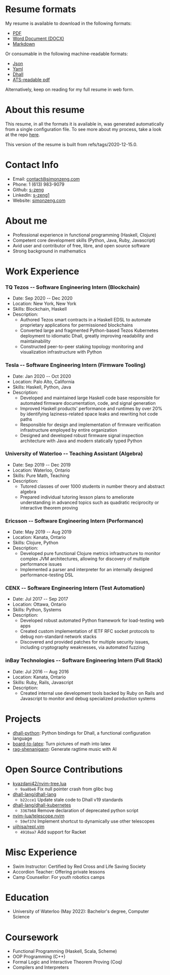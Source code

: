 # Resume formats

My resume is available to download in the following formats:

- [PDF](https://simonzeng.com/resume/Zeng_Simon_Resume.pdf)
- [Word Document (DOCX)](https://simonzeng.com/resume/Zeng_Simon_Resume.docx)
- [Markdown](https://simonzeng.com/resume/index.md)

Or consumable in the following machine-readable formats:

- [Json](https://simonzeng.com/resume/Zeng_Simon_Resume.json)
- [Yaml](https://simonzeng.com/resume/Zeng_Simon_Resume.yaml)
- [Dhall](https://simonzeng.com/resume/Zeng_Simon_Resume.dhall)
- [ATS-readable pdf](https://simonzeng.com/resume/Zeng_Simon_Resume.minimal.pdf)

Alternatively, keep on reading for my full resume in web form.

# About this resume

This resume, in all the formats it is available in, was generated
automatically from a single configuration file. To see more about my
process, take a look at the repo [here](https://github.com/s-zeng/resume).

This version of the resume is built from refs/tags/2020-12-15.0.


# Contact Info

- Email: [contact@simonzeng.com](mailto:contact@simonzeng.com)
- Phone: 1 (613) 983-9079
- Github: [s-zeng](https://github.com/s-zeng)
- LinkedIn: [s-zeng1](https://linkedin.com/in/s-zeng1)
- Website: [simonzeng.com](https://simonzeng.com)

# About me

- Professional experience in functional programming (Haskell, Clojure)
- Competent core development skills (Python, Java, Ruby, Javascript)
- Avid user and contributor of free, libre, and open source software
- Strong background in mathematics

# Work Experience

### TQ Tezos -- Software Engineering Intern (Blockchain)

- Date: Sep 2020 -- Dec 2020
- Location: New York, New York
- Skills: Blockchain, Haskell
- Description:
  - Authored Tezos smart contracts in a Haskell EDSL to automate proprietary applications for permissioned blockchains
  - Converted large and fragmented Python-based Tezos Kubernetes deployment to idiomatic Dhall, greatly improving readability and maintainability
  - Constructed peer-to-peer staking topology monitoring and visualization infrastructure with Python


### Tesla -- Software Engineering Intern (Firmware Tooling)

- Date: Jan 2020 -- Oct 2020
- Location: Palo Alto, California
- Skills: Haskell, Python, Java
- Description:
  - Developed and maintained large Haskell code base responsible for automated firmware documentation, code, and signal generation
  - Improved Haskell products' performance and runtimes by over 20% by identifying laziness-related space leaks and rewriting hot code paths
  - Responsible for design and implementation of firmware verification infrastructure employed by entire organization
  - Designed and developed robust firmware signal inspection architecture with Java and modern statically typed Python


### University of Waterloo -- Teaching Assistant (Algebra)

- Date: Sep 2019 -- Dec 2019
- Location: Waterloo, Ontario
- Skills: Pure Math, Teaching
- Description:
  - Tutored classes of over 1000 students in number theory and abstract algebra
  - Prepared individual tutoring lesson plans to ameliorate understanding in advanced topics such as quadratic reciprocity or interactive theorem proving


### Ericsson -- Software Engineering Intern (Performance)

- Date: May 2019 -- Aug 2019
- Location: Kanata, Ontario
- Skills: Clojure, Python
- Description:
  - Developed pure functional Clojure metrics infrastructure to monitor complex JVM architectures, allowing for discovery of multiple performance issues
  - Implemented a parser and interpreter for an internally designed performance-testing DSL


### CENX -- Software Engineering Intern (Test Automation)

- Date: Jul 2017 -- Sep 2017
- Location: Ottawa, Ontario
- Skills: Python, Systems
- Description:
  - Developed robust automated Python framework for load-testing web apps
  - Created custom implementation of IETF RFC socket protocols to debug non-standard network stacks
  - Discovered and provided patches for multiple security issues, including cryptography weaknesses, via automated fuzzing


### inBay Technologies -- Software Engineering Intern (Full Stack)

- Date: Jul 2016 -- Aug 2016
- Location: Kanata, Ontario
- Skills: Ruby, Rails, Javascript
- Description:
  - Created internal use development tools backed by Ruby on Rails and Javascript to monitor and debug specialized production systems


# Projects

- [dhall-python](https://github.com/s-zeng/dhall-python/): Python bindings for Dhall, a functional configuration language
- [board-to-latex](https://github.com/s-zeng/board-to-latex/): Turn pictures of math into latex
- [rag-shenanigann](https://github.com/s-zeng/rag-shenanigann/): Generate ragtime music with AI

# Open Source Contributions

- [kyazdani42/nvim-tree.lua](https://github.com/kyazdani42/nvim-tree.lua/)
  - `9aa8be6` Fix null pointer crash from glibc bug
- [dhall-lang/dhall-lang](https://github.com/dhall-lang/dhall-lang/)
  - `b22cce1` Update stale code to Dhall v19 standards
- [dhall-lang/dhall-kubernetes](https://github.com/dhall-lang/dhall-kubernetes/)
  - `3367b68` Remove declaration of deprecated python script
- [nvim-lua/telescope.nvim](https://github.com/nvim-lua/telescope.nvim/)
  - `59ef37d` Implement shortcut to dynamically use other telescopes
- [ujihisa/repl.vim](https://github.com/ujihisa/repl.vim/)
  - `4910aa7` Add support for Racket


# Misc Experience

- Swim Instructor: Certified by Red Cross and Life Saving Society
- Accordion Teacher: Offering private lessons
- Camp Counsellor: For youth robotics camps

# Education

- University of Waterloo (May 2022): Bachelor's degree, Computer Science

# Coursework

- Functional Programming (Haskell, Scala, Scheme)
- OOP Programming (C++)
- Formal Logic and Interactive Theorem Proving (Coq)
- Compilers and Interpreters
